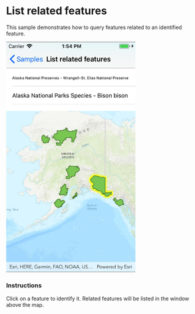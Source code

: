 # List related features

This sample demonstrates how to query features related to an identified feature.

<img src="ListRelatedFeatures.jpg" width="350"/>

### Instructions

Click on a feature to identify it. Related features will be listed in the window above the map.